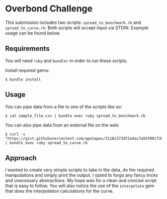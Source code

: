 # Overbond Challenge

This submission includes two scripts: `spread_to_benchmark.rb` and
`spread_to_curve.rb`. Both scripts will accept input via STDIN. Example usage
can be found below.

## Requirements

You will need `ruby` and `bundler` in order to run these scripts.

Install required gems:
```
$ bundle install
```

## Usage

You can pipe data from a file to one of the scripts like so:
```
$ cat sample_file.csv | bundle exec ruby spread_to_benchmark.rb
```

You can also pipe data from an external file on the web:
```
$ curl -s "https://gist.githubusercontent.com/apotapov/3118c573df2a4ac7a93f00cf39ea620a/raw/4249139f4c81db31cfaf1501504993ce918899fb/sample_input.csv" | bundle exec ruby spread_to_curve.rb
```

## Approach

I wanted to create very simple scripts to take in the data, do the required
manipulations and simply print the output. I opted to forgo any fancy tricks
and unecessary abstractions. My hope was for a clean and concise script that
is easy to follow. You will also notice the use of the `interpolate` gem that
does the interpolation calculations for the curve.
